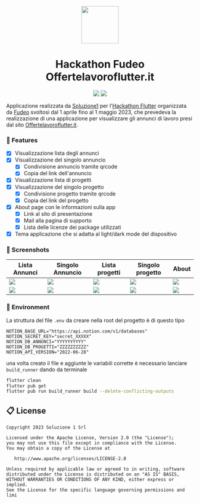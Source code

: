 <div align="center">
  <img src="assets/appicon/icon.png" width= 100>
  <h1>Hackathon Fudeo Offertelavoroflutter.it</h1>
  <p align="center">
  <a href="https://dart.dev/"><img src="https://img.shields.io/badge/Dart-0175C2?style=for-the-badge&logo=dart&logoColor=white"></a>
  <a href="https://flutter.dev/"><img src="https://img.shields.io/badge/Flutter-02569B?style=for-the-badge&logo=flutter&logoColor=white"></a>
  </p>
</div>

Applicazione realizzata da [Soluzione1](https://www.soluzione1.it/) per l'[Hackathon Flutter](https://www.fudeo.it/blog/hackathon-flutter-offertelavoroflutter) organizzata da [Fudeo](https://www.fudeo.it/) svoltosi dal 1 aprile fino al 1 maggio 2023, che prevedeva la realizzazione di una applicazione per visualizzare gli annunci di lavoro presi dal sito [Offertelavoroflutter.it](https://offertelavoroflutter.it/).

### 💎 Features

* [X] Visualizzazione lista degli annunci
* [X] Visualizzazione del singolo annuncio
  * [X] Condivisione annuncio tramite qrcode
  * [X] Copia del link dell'annuncio
* [X] Visualizzazione lista di progetti
* [X] Visualizzazione del singolo progetto
  * [X] Condivisione progetto tramite qrcode
  * [X] Copia del link del progetto
* [X] About page con le informazioni sulla app
  * [X] Link al sito di presentazione
  * [X] Mail alla pagina di supporto
  * [X] Lista delle licenze dei package utilizzati
* [X] Tema applicazione che si adatta al light/dark mode del dispositivo

### 📱 Screenshots

| Lista Annunci | Singolo Annuncio | Lista progetti | Singolo progetto | About |  
|-|-|-|-|-|
| <img src="screenshots/lista_annunci.png"> | <img src="screenshots/single_annuncio.png"> | <img src="screenshots/lista_progetti.png"> | <img src="screenshots/single_progetto.png"> |<img src="screenshots/about.png"> | 
| <img src="screenshots/lista_annunci_dark.png"> | <img src="screenshots/single_annuncio_dark.png"> | <img src="screenshots/lista_progetti_dark.png"> | <img src="screenshots/single_progetto_dark.png"> |<img src="screenshots/about_dark.png"> | 


### 🧬 Environment

La struttura del file `.env` da creare nella root del progetto è di questo tipo

```env
NOTION_BASE_URL="https://api.notion.com/v1/databases"
NOTION_SECRET_KEY="secret_XXXXX"
NOTION_DB_ANNUNCI="YYYYYYYYYY"
NOTION_DB_PROGETTI="ZZZZZZZZZZ"
NOTION_API_VERSION="2022-06-28"
```

una volta creato il file e aggiunte le variabili corrette è necessario lanciare `build_runner` dando da terminale

```bash
flutter clean
flutter pub get
flutter pub run build_runner build --delete-conflicting-outputs
```

## 📋 License

```
Copyright 2023 Soluzione 1 Srl

Licensed under the Apache License, Version 2.0 (the "License");
you may not use this file except in compliance with the License.
You may obtain a copy of the License at

   http://www.apache.org/licenses/LICENSE-2.0

Unless required by applicable law or agreed to in writing, software
distributed under the License is distributed on an "AS IS" BASIS,
WITHOUT WARRANTIES OR CONDITIONS OF ANY KIND, either express or implied.
See the License for the specific language governing permissions and
limi